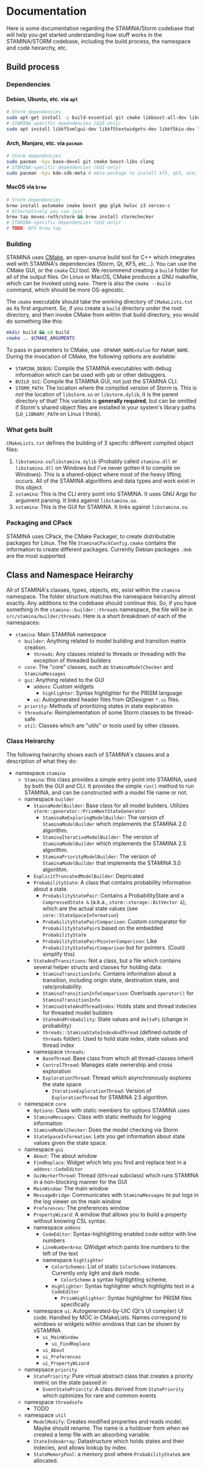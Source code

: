 # Documentation

Here is some documentation regarding the STAMINA/Storm codebase that will help you get started understanding how stuff works in the STAMINA/STORM codebase, including the build process, the namespace and code heirarchy, etc.

## Build process

### Dependencies

#### Debian, Ubuntu, etc. via `apt`

```sh
# Storm dependencies
sudo apt-get install -y build-essential git cmake libboost-all-dev libcln-dev libgmp-dev libginac-dev automake libglpk-dev libhwloc-dev libz3-dev libxerces-c-dev libeigen3-dev
# STAMINA-specific dependencies (GUI-only)
sudo apt install libkf5xmlgui-dev libkf5textwidgets-dev libkf5kio-dev libkf5texteditor-dev qtbase5-dev qtdeclarative5-dev libqt5svg5-dev libkf5i18n-dev libkf5coreaddons-dev extra-cmake-modules
```

#### Arch, Manjaro, etc. via `pacman`

```sh
# Storm dependencies
sudo pacman -Syu base-devel git cmake boost-libs clang
# STAMINA-specific dependencies (GUI-only)
sudo pacman -Syu kde-sdk-meta # meta-package to install kf5, qt5, ecm, etc.
```

#### MacOS via `brew`

```sh
# Storm dependencies
brew install automake cmake boost gmp glpk hwloc z3 xerces-c
# Alternatively you can just
brew tap moves-rwth/storm && brew install stormchecker
# STAMINA-specific dependencies (GUI-only)
# TODO: KF5 brew tap
```

### Building

STAMINA uses [CMake](https://cmake.org/), an open-source build tool for C++ which integrates well with STAMINA's dependencies (Storm, Qt, KF5, etc...). You can use the CMake GUI, or the `cmake` CLI tool. We recommend creating a `build` folder for all of the output files. On Linux or MacOS, CMake produces a GNU makefile, which can be invoked using `make`. There is also the `cmake --build` command, which should be more OS-agnostic.

The `cmake` executable should take the working directory of `CMakeLists.txt` as its first argument. So, if you create a `build` directory under the root directory, and then invoke CMake from within that build directory, you would do something like this:

```sh
mkdir build && cd build
cmake .. $CMAKE_ARGUMENTS
```

To pass in parameters to CMake, use `-DPARAM_NAME=Value` for `PARAM_NAME`. During the invocation of CMake, the following options are available:

- `STAMINA_DEBUG`: Compile the STAMINA executables with debug information which can be used with `gdb` or other debuggers.
- `BUILD_GUI`: Compile the STAMINA GUI, not just the STAMINA CLI.
- `STORM_PATH`: The location where the compiled version of Storm is. This is *not* the location of `libstorm.so` or `libstorm.dylib`, it is the parent directory of that! This variable is **generally required**, but can be omitted if Storm's shared object files are installed in your system's library paths (`LD_LIBRARY_PATH` on Linux I think).

### What gets built

`CMakeLists.txt` defines the building of 3 specific different compiled object files:

1. `libstamina.so`/`libstamina.dylib` (Probably called `stamina.dll` or `libstamina.dll` on Windows but I've never gotten it to compile on Windows): This is a shared-object where most of the heavy lifting occurs. All of the STAMINA algorithms and data types and work exist in this object.
2. `sstamina`: This is the CLI entry point into STAMINA. It uses GNU Argp for argument parsing. It links against `libstamina.so`.
3. `xstamina`: This is the GUI for STAMINA. It links against `libstamina.so`.

### Packaging and CPack

STAMINA uses CPack, the CMake Packager, to create distributable packages for Linux. The file `StaminaCPackConfig.cmake` contains the information to create different packages. Currently Debian packages `.deb` are the most supported.

## Class and Namespace Heirarchy

All of STAMINA's classes, types, objects, etc, exist within the `stamina` namespace. The folder structure matches the namespace heirarchy almost exactly. Any additions to the codebase should continue this. So, if you have something in the `stamina::builder::threads` namespace, the file will be in `src/stamina/builder/threads`. Here is a short breakdown of each of the namespaces:

- `stamina`: Main STAMINA namespace
	- `builder`: Anything related to model building and transition matrix creation.
		- `threads`: Any classes related to threads or threading with the exception of threaded builders
	- `core`: The "core" classes, such as `StaminaModelChecker` and `StaminaMessages`
	- `gui`: Anything related to the GUI
		- `addons`: Custom widgets
			- `highlighter`: Syntax highlighter for the PRISM language
		- `ui`: Autogenerated header files from QtDesigner `*.ui` files.
	- `priority`: Methods of prioritizing states in state exploration
	- `threadsafe`: Reimplementation of some Storm classes to be thread-safe
	- `util`: Classes which are "utils" or tools used by other classes.

### Class Heirarchy

The following heirarchy shows each of STAMINA's classes and a description of what they do:

- namespace `stamina`
	- `Stamina`: this class provides a simple entry point into STAMINA, used by both the GUI and CLI. It provides the simple `run()` method to run STAMINA, and can be constructed with a model file name or not.
	- namespace `builder`
		- `StainaModelBuilder`: Base class for all model builders. Utilizes `storm::generator::PrismNextStateGenerator`
			+ `StaminaReExploringModelBuilder`: The version of `StaminaModelBuilder` which implements the STAMINA 2.0 algorithm.
			+ `StaminaIterativeModelBuilder`: The version of `StaminaModelBuilder` which implements the STAMINA 2.5 algorithm.
			+ `StaminaPriorityModelBuilder`: The version of `StaminaModelBuilder` that implements the STAMINA 3.0 algorithm.
		- `ExplicitTruncatedModelBuilder`: Depricated
		- `ProbabilityState`: A class that contains probability information about a state.
			+ `ProbabilityStatePair`: Contains a ProbabilityState and a `CompressedState &` (a.k.a., `storm::storage::BitVector &`), which are the actual state values (see `core::StateSpaceInformation`)
			+ `ProbabilityStatePairComparison`: Custom comparator for `ProbabilityStatePair`s based on the embedded `ProbabilityState`
			+ `ProbabilityStatePairPointerComparison`: Like `ProbabilityStatePairComparison` but for pointers. (Could simplify this)
		- `StateAndTransitions`: Not a class, but a file which contains several helper structs and classes for holding data:
			+ `StaminaTransitionInfo`: Contains information about a transition, including origin state, destination state, and rate/probability.
			+ `StaminaTransitionInfoComparison`: Overloads `operator()` for `StaminaTransitionInfo`
			+ `StaminaStateAndThreadIndex`: Holds state and thread indecies for threaded model builders
			+ `StateAndProbability`: State values and `deltaPi` (change in probability)
			+ `threads::StaminaStateIndexAndThread` (defined outside of `threads` folder): Used to hold state index, state values and thread index
		- namespace `threads`:
			+ `BaseThread`: Base class from which all thread-classes inherit
			+ `ControlThread`: Manages state ownership and cross exploration
			+ `ExplorationThread`: Thread which asynchronously explores the state space
				* `IterativeExplorationThread`: Version of `ExplorationThread` for STAMINA 2.5 algorithm.
	- namespace `core`
		- `Options`: Class with static members for options STAMINA uses
		- `StaminaMessages`: Class with static methods for logging information
		- `StaminaModelChecker`: Does the model checking via Storm
		- `StateSpaceInformation`: Lets you get information about state values given the state space.
	- namespace `gui`
		- `About`: The about window
		- `FindReplace`: Widget which lets you find and replace text in a `addons::CodeEditor`
		- `GuiWorkerThread`: Thread (`QThread` subclass) which runs STAMINA in a non-blocking manner for the GUI
		- `MainWindow`: The main window
		- `MessageBridge`: Communicates with `StaminaMessages` to put logs in the log viewer on the main window
		- `Preferences`: The preferences window
		- `PropertyWizard`: A window that allows you to build a property without knowing CSL syntax.
		- namespace `addons`
			- `CodeEditor`: Syntax-highlighting enabled code editor with line numbers
			- `LineNumberArea`: QWidget which paints line numbers to the left of the text
			- namespace `highlighter`
				- `ColorSchemes`: List of static `ColorScheme` instances. Currently only light and dark mode.
					+ `ColorScheme` a syntax highlighting scheme.
				- `Highlighter`: Syntax highlighter which highlights text in a `CodeEditor`
					- `PrismHighlighter`: Syntax highlighter for PRISM files specifically
		- namespace `ui`: Autogenerated-by-UIC (Qt's UI compiler) UI code. Handled by MOC in CMakeLists. Names correspond to windows or widgets within windows that can be shown by xSTAMINA
			+ `ui_MainWindow`
				+ `ui_FindReplace`
			+ `ui_About`
			+ `ui_Preferences`
			+ `ui_PropertyWizard`
	- namepsace `priority`
		- `StatePriority`: Pure virtual abstract class that creates a priority metric on the state passed in
			- `EventStatePriority`: A class derived from `StatePriority` which optimizes for rare and common events
	- namespace `threadsafe`
		- TODO
	- namespace `util`
		- `ModelModify`: Creates modified properties and reads model. Maybe should rename. The name is a holdover from when we created a temp file with an absorbing variable.
		- `StateIndexArray`: Datastructure which holds states and their indecies, and allows lookup by index.
		- `StateMemoryPool`: a memory pool where `ProbabilityState`s are allocated.

